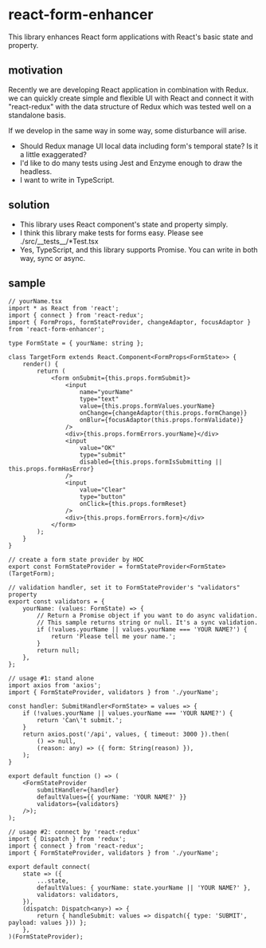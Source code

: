 # react-form-enhancer

This library enhances React form applications with React's basic state and property.

## motivation

Recently we are developing React application in combination with Redux.
we can quickly create simple and flexible UI with React and connect it with "react-redux" 
with the data structure of Redux which was tested well on a standalone basis.

If we develop in the same way in some way, some disturbance will arise.

- Should Redux manage UI local data including form's temporal state? Is it a little exaggerated?
- I'd like to do many tests using Jest and Enzyme enough to draw the headless.
- I want to write in TypeScript.

## solution

- This library uses React component's state and property simply.
- I think this library make tests for forms easy. Please see ./src/\_\_tests\_\_/*Test.tsx
- Yes, TypeScript, and this library supports Promise. You can write in both way, sync or async.

## sample

```JSX
// yourName.tsx
import * as React from 'react';
import { connect } from 'react-redux';
import { FormProps, formStateProvider, changeAdaptor, focusAdaptor } from 'react-form-enhancer';

type FormState = { yourName: string };

class TargetForm extends React.Component<FormProps<FormState>> {
    render() {
        return (
            <form onSubmit={this.props.formSubmit}>
                <input 
                    name="yourName"
                    type="text"
                    value={this.props.formValues.yourName}
                    onChange={changeAdaptor(this.props.formChange)}
                    onBlur={focusAdaptor(this.props.formValidate)}
                />
                <div>{this.props.formErrors.yourName}</div>
                <input
                    value="OK"
                    type="submit"
                    disabled={this.props.formIsSubmitting || this.props.formHasError}
                />
                <input
                    value="Clear"
                    type="button"
                    onClick={this.props.formReset}
                />
                <div>{this.props.formErrors.form}</div>
            </form>
        );
    }
}

// create a form state provider by HOC
export const FormStateProvider = formStateProvider<FormState>(TargetForm);

// validation handler, set it to FormStateProvider's "validators" property 
export const validators = {
    yourName: (values: FormState) => {
        // Return a Promise object if you want to do async validation.
        // This sample returns string or null. It's a sync validation.
        if (!values.yourName || values.yourName === 'YOUR NAME?') {
            return 'Please tell me your name.';
        }
        return null;
    },
};
```

```JSX
// usage #1: stand alone
import axios from 'axios';
import { FormStateProvider, validators } from './yourName';

const handler: SubmitHandler<FormState> = values => {
    if (!values.yourName || values.yourName === 'YOUR NAME?') {
        return 'Can\'t submit.';
    }
    return axios.post('/api', values, { timeout: 3000 }).then(
        () => null,
        (reason: any) => ({ form: String(reason) }),
    );    
}

export default function () => (
    <FormStateProvider
        submitHandler={handler}
        defaultValues={{ yourName: 'YOUR NAME?' }}
        validators={validators}
    />);
);
```

```JSX
// usage #2: connect by 'react-redux'
import { Dispatch } from 'redux';
import { connect } from 'react-redux';
import { FormStateProvider, validators } from './yourName';

export default connect(
    state => ({
        ...state,
        defaultValues: { yourName: state.yourName || 'YOUR NAME?' },
        validators: validators,
    }),
    (dispatch: Dispatch<any>) => {
        return { handleSubmit: values => dispatch({ type: 'SUBMIT', payload: values })) };
    },
)(FormStateProvider);
```
